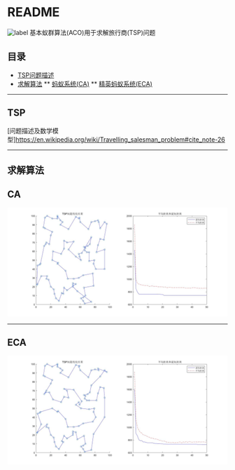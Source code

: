 README
===========================
![label](https://img.shields.io/badge/TSP-ACO-brightgreen.svg)
基本蚁群算法(ACO)用于求解旅行商(TSP)问题

## 目录
* [TSP问题描述](#TSP)
* [求解算法](#求解算法)
** [蚂蚁系统(CA)](#CA)
** [精英蚂蚁系统(ECA)](#ECA)

***

TSP
---
[问题描述及数学模型]https://en.wikipedia.org/wiki/Travelling_salesman_problem#cite_note-26

***
求解算法
---
CA
---
![CA](/result/TSP问题求解结果(蚁群算法).jpg)

***
ECA
---
![ECA](result/TSP问题求解结果（精英蚂蚁系统）.jpg)
